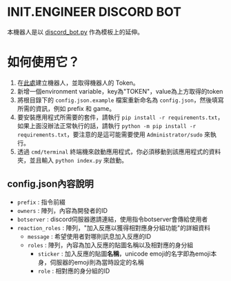 # INIT.ENGINEER DISCORD BOT

本機器人是以 [discord_bot.py](https://github.com/AlexFlipnote/discord_bot.py) 作為模板上的延伸。

# 如何使用它？

1. 在[此處](https://discordapp.com/developers/applications/me)建立機器人，並取得機器人的 Token。
2. 新增一個environment variable，key為"TOKEN"，value為上方取得的token
2. 將根目錄下的 `config.json.example` 檔案重新命名為 `config.json`，然後填寫所需的資訊，例如 prefix 和 game。
3. 要安裝應用程式所需要的套件，請執行 `pip install -r requirements.txt`，如果上面沒辦法正常執行的話，請執行 `python -m pip install -r requirements.txt`，要注意的是這可能需要使用 `Administrator/sudo` 來執行。
4. 透過 `cmd/terminal` 終端機來啟動應用程式，你必須移動到該應用程式的資料夾，並且輸入 `python index.py` 來啟動。

## config.json內容說明

* ``prefix`` : 指令前綴
* ``owners`` : 陣列，內容為開發者的ID
* ``botserver`` : discord伺服器邀請連結，使用指令botserver會傳給使用者
* ``reaction_roles`` : 陣列，"加入反應以獲得相對應身分組功能"的詳細資料
    * ``message`` : 希望使用者對哪則訊息加入反應的ID
    * ``roles`` : 陣列，內容為加入反應的貼圖名稱以及相對應的身分組
        * ``sticker`` : 加入反應的貼圖**名稱**，unicode emoji的名字即為emoji本身，伺服器的emoji則為當時設定的名稱
        * ``role`` : 相對應的身分組的ID
